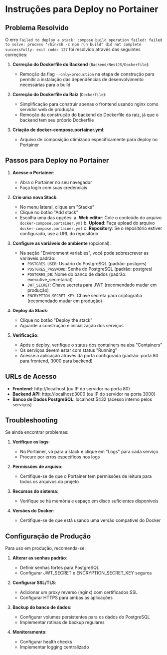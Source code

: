 # Instruções para Deploy no Portainer

## Problema Resolvido

O erro `Failed to deploy a stack: compose build operation failed: failed to solve: process "/bin/sh -c npm run build" did not complete successfully: exit code: 127` foi resolvido através das seguintes correções:

1. **Correção do Dockerfile do Backend** (`Backend/NestJS/Dockerfile`):
   - Remoção da flag `--only=production` na etapa de construção para permitir a instalação das dependências de desenvolvimento necessárias para o build

2. **Correção do Dockerfile da Raiz** (`Dockerfile`):
   - Simplificação para construir apenas o frontend usando nginx como servidor web de produção
   - Remoção da construção do backend do Dockerfile da raiz, já que o backend tem seu próprio Dockerfile

3. **Criação de docker-compose.portainer.yml**:
   - Arquivo de composição otimizado especificamente para deploy no Portainer

## Passos para Deploy no Portainer

1. **Acesse o Portainer**:
   - Abra o Portainer no seu navegador
   - Faça login com suas credenciais

2. **Crie uma nova Stack**:
   - No menu lateral, clique em "Stacks"
   - Clique no botão "Add stack"
   - Escolha uma das opções:
     a. **Web editor**: Cole o conteúdo do arquivo `docker-compose.portainer.yml`
     b. **Upload**: Faça upload do arquivo `docker-compose.portainer.yml`
     c. **Repository**: Se o repositório estiver configurado, use a URL do repositório

3. **Configure as variáveis de ambiente** (opcional):
   - Na seção "Environment variables", você pode sobrescrever as variáveis padrão:
     - `POSTGRES_USER`: Usuário do PostgreSQL (padrão: postgres)
     - `POSTGRES_PASSWORD`: Senha do PostgreSQL (padrão: postgres)
     - `POSTGRES_DB`: Nome do banco de dados (padrão: executive_secretariat)
     - `JWT_SECRET`: Chave secreta para JWT (recomendado mudar em produção)
     - `ENCRYPTION_SECRET_KEY`: Chave secreta para criptografia (recomendado mudar em produção)

4. **Deploy da Stack**:
   - Clique no botão "Deploy the stack"
   - Aguarde a construção e inicialização dos serviços

5. **Verificação**:
   - Após o deploy, verifique o status dos containers na aba "Containers"
   - Os serviços devem estar com status "Running"
   - Acesse a aplicação através da porta configurada (padrão: porta 80 para frontend, 3000 para backend)

## URLs de Acesso

- **Frontend**: http://localhost (ou IP do servidor na porta 80)
- **Backend API**: http://localhost:3000 (ou IP do servidor na porta 3000)
- **Banco de Dados PostgreSQL**: localhost:5432 (acesso interno pelos serviços)

## Troubleshooting

Se ainda encontrar problemas:

1. **Verifique os logs**:
   - No Portainer, vá para a stack e clique em "Logs" para cada serviço
   - Procure por erros específicos nos logs

2. **Permissões de arquivo**:
   - Certifique-se de que o Portainer tem permissões de leitura para todos os arquivos do projeto

3. **Recursos do sistema**:
   - Verifique se há memória e espaço em disco suficientes disponíveis

4. **Versões do Docker**:
   - Certifique-se de que está usando uma versão compatível do Docker

## Configuração de Produção

Para uso em produção, recomenda-se:

1. **Alterar as senhas padrão**:
   - Definir senhas fortes para PostgreSQL
   - Configurar JWT_SECRET e ENCRYPTION_SECRET_KEY seguros

2. **Configurar SSL/TLS**:
   - Adicionar um proxy reverso (nginx) com certificados SSL
   - Configurar HTTPS para ambas as aplicações

3. **Backup do banco de dados**:
   - Configurar volumes persistentes para os dados do PostgreSQL
   - Implementar rotinas de backup regulares

4. **Monitoramento**:
   - Configurar health checks
   - Implementar logging centralizado